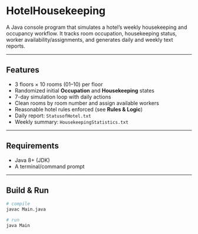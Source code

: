 # HotelHousekeeping

A Java console program that simulates a hotel’s weekly housekeeping and occupancy workflow. It tracks room occupation, housekeeping status, worker availability/assignments, and generates daily and weekly text reports.

---

## Features

- 3 floors × 10 rooms (01–10) per floor
- Randomized initial **Occupation** and **Housekeeping** states
- 7-day simulation loop with daily actions
- Clean rooms by room number and assign available workers
- Reasonable hotel rules enforced (see **Rules & Logic**)
- Daily report: `StatusofHotel.txt`
- Weekly summary: `HousekeepingStatistics.txt`

---

## Requirements

- Java 8+ (JDK)
- A terminal/command prompt

---

## Build & Run

```bash
# compile
javac Main.java

# run
java Main
